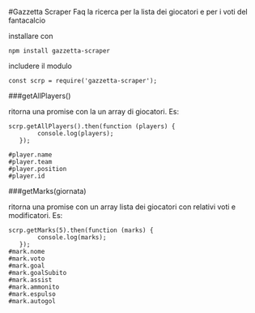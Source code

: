 #Gazzetta Scraper
Faq la ricerca per la lista dei giocatori e per i voti del fantacalcio

installare con 

```
npm install gazzetta-scraper
```
includere il modulo

```
const scrp = require('gazzetta-scraper');
```



###getAllPlayers()

ritorna una promise con la un array di giocatori. Es:

```
scrp.getAllPlayers().then(function (players) {
        console.log(players);
   });
   
#player.name 
#player.team 
#player.position 
#player.id
```



###getMarks(giornata)

ritorna una promise con un array lista dei giocatori con relativi voti e modificatori. Es:

```
scrp.getMarks(5).then(function (marks) {
        console.log(marks);
   });
#mark.nome 
#mark.voto 
#mark.goal 
#mark.goalSubito 
#mark.assist 
#mark.ammonito 
#mark.espulso 
#mark.autogol 
```
